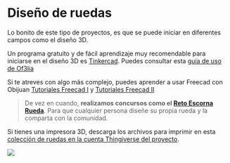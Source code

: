 # Diseño de ruedas

Lo bonito de este tipo de proyectos, es que se puede iniciar en diferentes campos como el diseño 3D.

Un programa gratuito y de fácil aprendizaje muy recomendable para iniciarse en el diseño 3D es [Tinkercad](https://www.tinkercad.com/). Puedes consultar esta [guía de uso de Of3lia](https://of3lia.com/mejor-programa-diseno-3d-online/)

Si te atreves con algo más complejo, puedes aprender a usar Freecad con Obijuan [Tutoriales Freecad I](https://www.youtube.com/playlist?list=PLmnz0JqIMEzWQV-3ce9tVB_LFH9a91YHf) y [Tutoriales Freecad II](https://www.youtube.com/playlist?list=PLmnz0JqIMEzUqEM-nxqhZoDaqszVXijOb)

>De vez en cuando, **realizamos concursos como el [Reto Escorna Rueda](https://www.thingiverse.com/thing:3268425)**. Para que cualquier persona diseñe su propia rueda y la comparta con la comunidad.

Si tienes una impresora 3D, descarga los archivos para imprimir en esta [colección de ruedas en la cuenta Thingiverse del proyecto](https://www.thingiverse.com/escornabot/collections/diseos-ruedas-escornabot).

![](https://cdn.thingiverse.com/renders/a5/3d/43/8a/16/c40e7f89086e8c5b9525e23522c183c6_preview_featured.jpg)



